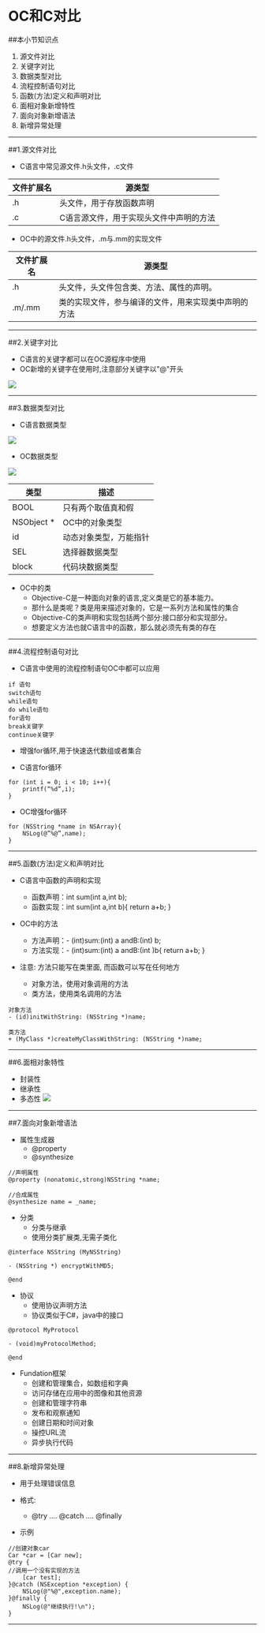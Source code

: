 # OC和C对比
##本小节知识点
1. 源文件对比
2. 关键字对比
3. 数据类型对比
4. 流程控制语句对比
5. 函数(方法)定义和声明对比
6. 面相对象新增特性
7. 面向对象新增语法
8. 新增异常处理

---

##1.源文件对比
- C语言中常见源文件.h头文件，.c文件

|文件扩展名|源类型|
|---|---|
|.h|头文件，用于存放函数声明|
|.c|C语言源文件，用于实现头文件中声明的方法|

- OC中的源文件.h头文件，.m与.mm的实现文件

|文件扩展名|源类型|
|---|---|
|.h|头文件，头文件包含类、方法、属性的声明。|
|.m/.mm|类的实现文件，参与编译的文件，用来实现类中声明的方法|

---

##2.关键字对比
- C语言的关键字都可以在OC源程序中使用
- OC新增的关键字在使用时,注意部分关键字以"@"开头

![](images/a1/gjzdb.png)

---

##3.数据类型对比
- C语言数据类型

![](images/a1/数据类型.png)
- OC数据类型

![](images/a1/数据类型2.png)

|类型|描述|
|---|---|
|BOOL|只有两个取值真和假|
|NSObject *|OC中的对象类型|
|id|动态对象类型，万能指针|
|SEL|选择器数据类型|
|block|代码块数据类型|

- OC中的类
    + Objective-C是一种面向对象的语言,定义类是它的基本能力。
    + 那什么是类呢？类是用来描述对象的，它是一系列方法和属性的集合
    + Objective-C的类声明和实现包括两个部分:接口部分和实现部分。
    + 想要定义方法也就C语言中的函数，那么就必须先有类的存在

---

##4.流程控制语句对比
- C语言中使用的流程控制语句OC中都可以应用
```objc
if 语句
switch语句
while语句
do while语句
for语句
break关键字
continue关键字
```
- 增强for循环,用于快速迭代数组或者集合

- C语言for循环
```objc
for (int i = 0; i < 10; i++){
    printf(“%d”,i);
}
```
- OC增强for循环
```objc
for (NSString *name in NSArray){
    NSLog(@”%@”,name);
}
```

---


##5.函数(方法)定义和声明对比
- C语言中函数的声明和实现
    + 函数声明：int sum(int a,int b);
    + 函数实现：int sum(int a,int b){  return a+b; }

- OC中的方法
    + 方法声明：- (int)sum:(int) a andB:(int) b;
    + 方法实现：- (int)sum:(int) a andB:(int )b{ return a+b; }

- 注意: 方法只能写在类里面, 而函数可以写在任何地方
    + 对象方法，使用对象调用的方法
    + 类方法，使用类名调用的方法

```objc
对象方法
- (id)initWithString: (NSString *)name;

类方法
+ (MyClass *)createMyClassWithString: (NSString *)name;
```

---

##6.面相对象特性
- 封装性
- 继承性
- 多态性
![](images/a1/mxdx.png)

---

##7.面向对象新增语法
- 属性生成器
    + @property
    + @synthesize

```objc
//声明属性
@property (nonatomic,strong)NSString *name;

//合成属性
@synthesize name = _name;
```
- 分类
    + 分类与继承
    + 使用分类扩展类,无需子类化

```objc
@interface NSString (MyNSString)

- (NSString *) encryptWithMD5;

@end
```
- 协议
    + 使用协议声明方法
    + 协议类似于C#，java中的接口

```objc
@protocol MyProtocol

- (void)myProtocolMethod;

@end
```

- Fundation框架
    + 创建和管理集合，如数组和字典
    + 访问存储在应用中的图像和其他资源
    + 创建和管理字符串
    + 发布和观察通知
    + 创建日期和时间对象
    + 操控URL流
    + 异步执行代码

---

##8.新增异常处理
- 用于处理错误信息
- 格式:
    + @try .... @catch .... @finally

- 示例

```objc
//创建对象car
Car *car = [Car new];
@try {
//调用一个没有实现的方法
    [car test];
}@catch (NSException *exception) {
    NSLog(@"%@",exception.name);
}@finally {
    NSLog(@"继续执行!\n");
}
```

---


